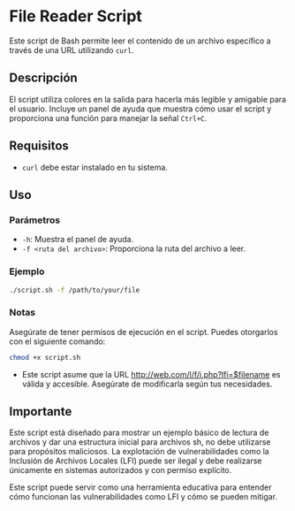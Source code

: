 # File Reader Script

Este script de Bash permite leer el contenido de un archivo específico a través de una URL utilizando `curl`.

## Descripción

El script utiliza colores en la salida para hacerla más legible y amigable para el usuario. Incluye un panel de ayuda que muestra cómo usar el script y proporciona una función para manejar la señal `Ctrl+C`.

## Requisitos

- `curl` debe estar instalado en tu sistema.

## Uso

### Parámetros

- `-h`: Muestra el panel de ayuda.
- `-f <ruta del archivo>`: Proporciona la ruta del archivo a leer.

### Ejemplo

```sh
./script.sh -f /path/to/your/file
```

### Notas

Asegúrate de tener permisos de ejecución en el script. Puedes otorgarlos con el siguiente comando:

```sh
chmod +x script.sh
```

- Este script asume que la URL http://web.com/l/f/i.php?lfi=$filename es válida y accesible. Asegúrate de modificarla según tus necesidades.

## Importante

Este script está diseñado para mostrar un ejemplo básico de lectura de archivos y dar una estructura inicial para archivos sh, no debe utilizarse para propósitos maliciosos. La explotación de vulnerabilidades como la Inclusión de Archivos Locales (LFI) puede ser ilegal y debe realizarse únicamente en sistemas autorizados y con permiso explícito.

Este script puede servir como una herramienta educativa para entender cómo funcionan las vulnerabilidades como LFI y cómo se pueden mitigar.

